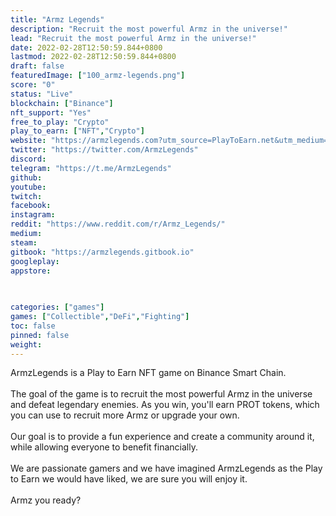 ```yaml
---
title: "Armz Legends"
description: "Recruit the most powerful Armz in the universe!"
lead: "Recruit the most powerful Armz in the universe!"
date: 2022-02-28T12:50:59.844+0800
lastmod: 2022-02-28T12:50:59.844+0800
draft: false
featuredImage: ["100_armz-legends.png"]
score: "0"
status: "Live"
blockchain: ["Binance"]
nft_support: "Yes"
free_to_play: "Crypto"
play_to_earn: ["NFT","Crypto"]
website: "https://armzlegends.com?utm_source=PlayToEarn.net&utm_medium=organic&utm_campaign=gamepage"
twitter: "https://twitter.com/ArmzLegends"
discord: 
telegram: "https://t.me/ArmzLegends"
github: 
youtube: 
twitch: 
facebook: 
instagram: 
reddit: "https://www.reddit.com/r/Armz_Legends/"
medium: 
steam: 
gitbook: "https://armzlegends.gitbook.io"
googleplay: 
appstore: 

  
    
categories: ["games"]
games: ["Collectible","DeFi","Fighting"]
toc: false
pinned: false
weight: 
---
```

ArmzLegends is a Play to Earn NFT game on Binance Smart Chain.<br> <br> The goal of the game is to recruit the most powerful Armz in the universe and defeat legendary enemies. As you win, you'll earn PROT tokens, which you can use to recruit more Armz or upgrade your own.<br> <br> Our goal is to provide a fun experience and create a community around it, while allowing everyone to benefit financially.<br> <br> We are passionate gamers and we have imagined ArmzLegends as the Play to Earn we would have liked, we are sure you will enjoy it.<br> <br> Armz you ready?